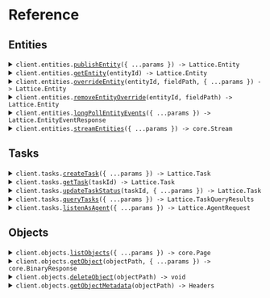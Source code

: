 # Reference
## Entities
<details><summary><code>client.entities.<a href="/src/api/resources/entities/client/Client.ts">publishEntity</a>({ ...params }) -> Lattice.Entity</code></summary>
<dl>
<dd>

#### 📝 Description

<dl>
<dd>

<dl>
<dd>

Publish an entity for ingest into the Entities API. Entities created with this method are "owned" by the originator: other sources, 
such as the UI, may not edit or delete these entities. The server validates entities at API call time and 
returns an error if the entity is invalid.

An entity ID must be provided when calling this endpoint. If the entity referenced by the entity ID does not exist
then it will be created. Otherwise the entity will be updated. An entity will only be updated if its
provenance.sourceUpdateTime is greater than the provenance.sourceUpdateTime of the existing entity.
</dd>
</dl>
</dd>
</dl>

#### 🔌 Usage

<dl>
<dd>

<dl>
<dd>

```typescript
await client.entities.publishEntity({});

```
</dd>
</dl>
</dd>
</dl>

#### ⚙️ Parameters

<dl>
<dd>

<dl>
<dd>

**request:** `Lattice.Entity` 
    
</dd>
</dl>

<dl>
<dd>

**requestOptions:** `Entities.RequestOptions` 
    
</dd>
</dl>
</dd>
</dl>


</dd>
</dl>
</details>

<details><summary><code>client.entities.<a href="/src/api/resources/entities/client/Client.ts">getEntity</a>(entityId) -> Lattice.Entity</code></summary>
<dl>
<dd>

#### 🔌 Usage

<dl>
<dd>

<dl>
<dd>

```typescript
await client.entities.getEntity("entityId");

```
</dd>
</dl>
</dd>
</dl>

#### ⚙️ Parameters

<dl>
<dd>

<dl>
<dd>

**entityId:** `string` — ID of the entity to return
    
</dd>
</dl>

<dl>
<dd>

**requestOptions:** `Entities.RequestOptions` 
    
</dd>
</dl>
</dd>
</dl>


</dd>
</dl>
</details>

<details><summary><code>client.entities.<a href="/src/api/resources/entities/client/Client.ts">overrideEntity</a>(entityId, fieldPath, { ...params }) -> Lattice.Entity</code></summary>
<dl>
<dd>

#### 📝 Description

<dl>
<dd>

<dl>
<dd>

Only fields marked with overridable can be overridden. Please refer to our documentation to see the comprehensive
list of fields that can be overridden. The entity in the request body should only have a value set on the field 
specified in the field path parameter. Field paths are rooted in the base entity object and must be represented 
using lower_snake_case. Do not include "entity" in the field path.

Note that overrides are applied in an eventually consistent manner. If multiple overrides are created 
concurrently for the same field path, the last writer wins.
</dd>
</dl>
</dd>
</dl>

#### 🔌 Usage

<dl>
<dd>

<dl>
<dd>

```typescript
await client.entities.overrideEntity("entityId", "mil_view.disposition");

```
</dd>
</dl>
</dd>
</dl>

#### ⚙️ Parameters

<dl>
<dd>

<dl>
<dd>

**entityId:** `string` — The unique ID of the entity to override
    
</dd>
</dl>

<dl>
<dd>

**fieldPath:** `string` — fieldPath to override
    
</dd>
</dl>

<dl>
<dd>

**request:** `Lattice.EntityOverride` 
    
</dd>
</dl>

<dl>
<dd>

**requestOptions:** `Entities.RequestOptions` 
    
</dd>
</dl>
</dd>
</dl>


</dd>
</dl>
</details>

<details><summary><code>client.entities.<a href="/src/api/resources/entities/client/Client.ts">removeEntityOverride</a>(entityId, fieldPath) -> Lattice.Entity</code></summary>
<dl>
<dd>

#### 📝 Description

<dl>
<dd>

<dl>
<dd>

This operation clears the override value from the specified field path on the entity.
</dd>
</dl>
</dd>
</dl>

#### 🔌 Usage

<dl>
<dd>

<dl>
<dd>

```typescript
await client.entities.removeEntityOverride("entityId", "mil_view.disposition");

```
</dd>
</dl>
</dd>
</dl>

#### ⚙️ Parameters

<dl>
<dd>

<dl>
<dd>

**entityId:** `string` — The unique ID of the entity to undo an override from.
    
</dd>
</dl>

<dl>
<dd>

**fieldPath:** `string` — The fieldPath to clear overrides from.
    
</dd>
</dl>

<dl>
<dd>

**requestOptions:** `Entities.RequestOptions` 
    
</dd>
</dl>
</dd>
</dl>


</dd>
</dl>
</details>

<details><summary><code>client.entities.<a href="/src/api/resources/entities/client/Client.ts">longPollEntityEvents</a>({ ...params }) -> Lattice.EntityEventResponse</code></summary>
<dl>
<dd>

#### 📝 Description

<dl>
<dd>

<dl>
<dd>

This is a long polling API that will first return all pre-existing data and then return all new data as
it becomes available. If you want to start a new polling session then open a request with an empty
'sessionToken' in the request body. The server will return a new session token in the response.
If you want to retrieve the next batch of results from an existing polling session then send the session
token you received from the server in the request body. If no new data is available then the server will
hold the connection open for up to 5 minutes. After the 5 minute timeout period, the server will close the 
connection with no results and you may resume polling with the same session token. If your session falls behind 
more than 3x the total number of entities in the environment, the server will terminate your session. 
In this case you must start a new session by sending a request with an empty session token.
</dd>
</dl>
</dd>
</dl>

#### 🔌 Usage

<dl>
<dd>

<dl>
<dd>

```typescript
await client.entities.longPollEntityEvents({
    sessionToken: "sessionToken"
});

```
</dd>
</dl>
</dd>
</dl>

#### ⚙️ Parameters

<dl>
<dd>

<dl>
<dd>

**request:** `Lattice.EntityEventRequest` 
    
</dd>
</dl>

<dl>
<dd>

**requestOptions:** `Entities.RequestOptions` 
    
</dd>
</dl>
</dd>
</dl>


</dd>
</dl>
</details>

<details><summary><code>client.entities.<a href="/src/api/resources/entities/client/Client.ts">streamEntities</a>({ ...params }) -> core.Stream<Lattice.StreamEntitiesResponse></code></summary>
<dl>
<dd>

#### 📝 Description

<dl>
<dd>

<dl>
<dd>

Establishes a persistent connection to stream entity events as they occur.
</dd>
</dl>
</dd>
</dl>

#### 🔌 Usage

<dl>
<dd>

<dl>
<dd>

```typescript
const response = await client.entities.streamEntities();
for await (const item of response) {
    console.log(item);
}

```
</dd>
</dl>
</dd>
</dl>

#### ⚙️ Parameters

<dl>
<dd>

<dl>
<dd>

**request:** `Lattice.EntityStreamRequest` 
    
</dd>
</dl>

<dl>
<dd>

**requestOptions:** `Entities.RequestOptions` 
    
</dd>
</dl>
</dd>
</dl>


</dd>
</dl>
</details>

## Tasks
<details><summary><code>client.tasks.<a href="/src/api/resources/tasks/client/Client.ts">createTask</a>({ ...params }) -> Lattice.Task</code></summary>
<dl>
<dd>

#### 📝 Description

<dl>
<dd>

<dl>
<dd>

Submit a request to create a task and schedule it for delivery. Tasks, once delivered, will 
be asynchronously updated by their destined agent. 
</dd>
</dl>
</dd>
</dl>

#### 🔌 Usage

<dl>
<dd>

<dl>
<dd>

```typescript
await client.tasks.createTask();

```
</dd>
</dl>
</dd>
</dl>

#### ⚙️ Parameters

<dl>
<dd>

<dl>
<dd>

**request:** `Lattice.TaskCreation` 
    
</dd>
</dl>

<dl>
<dd>

**requestOptions:** `Tasks.RequestOptions` 
    
</dd>
</dl>
</dd>
</dl>


</dd>
</dl>
</details>

<details><summary><code>client.tasks.<a href="/src/api/resources/tasks/client/Client.ts">getTask</a>(taskId) -> Lattice.Task</code></summary>
<dl>
<dd>

#### 🔌 Usage

<dl>
<dd>

<dl>
<dd>

```typescript
await client.tasks.getTask("taskId");

```
</dd>
</dl>
</dd>
</dl>

#### ⚙️ Parameters

<dl>
<dd>

<dl>
<dd>

**taskId:** `string` — ID of task to return
    
</dd>
</dl>

<dl>
<dd>

**requestOptions:** `Tasks.RequestOptions` 
    
</dd>
</dl>
</dd>
</dl>


</dd>
</dl>
</details>

<details><summary><code>client.tasks.<a href="/src/api/resources/tasks/client/Client.ts">updateTaskStatus</a>(taskId, { ...params }) -> Lattice.Task</code></summary>
<dl>
<dd>

#### 📝 Description

<dl>
<dd>

<dl>
<dd>

Update the status of a task.
</dd>
</dl>
</dd>
</dl>

#### 🔌 Usage

<dl>
<dd>

<dl>
<dd>

```typescript
await client.tasks.updateTaskStatus("taskId");

```
</dd>
</dl>
</dd>
</dl>

#### ⚙️ Parameters

<dl>
<dd>

<dl>
<dd>

**taskId:** `string` — ID of task to update status of
    
</dd>
</dl>

<dl>
<dd>

**request:** `Lattice.TaskStatusUpdate` 
    
</dd>
</dl>

<dl>
<dd>

**requestOptions:** `Tasks.RequestOptions` 
    
</dd>
</dl>
</dd>
</dl>


</dd>
</dl>
</details>

<details><summary><code>client.tasks.<a href="/src/api/resources/tasks/client/Client.ts">queryTasks</a>({ ...params }) -> Lattice.TaskQueryResults</code></summary>
<dl>
<dd>

#### 📝 Description

<dl>
<dd>

<dl>
<dd>

Query for tasks by a specified search criteria.
</dd>
</dl>
</dd>
</dl>

#### 🔌 Usage

<dl>
<dd>

<dl>
<dd>

```typescript
await client.tasks.queryTasks();

```
</dd>
</dl>
</dd>
</dl>

#### ⚙️ Parameters

<dl>
<dd>

<dl>
<dd>

**request:** `Lattice.TaskQuery` 
    
</dd>
</dl>

<dl>
<dd>

**requestOptions:** `Tasks.RequestOptions` 
    
</dd>
</dl>
</dd>
</dl>


</dd>
</dl>
</details>

<details><summary><code>client.tasks.<a href="/src/api/resources/tasks/client/Client.ts">listenAsAgent</a>({ ...params }) -> Lattice.AgentRequest</code></summary>
<dl>
<dd>

#### 📝 Description

<dl>
<dd>

<dl>
<dd>

This is a long polling API that will block until a new task is ready for delivery. If no new task is 
available then the server will hold on to your request for up to 5 minutes, after that 5 minute timeout 
period you will be expected to reinitiate a new request.
</dd>
</dl>
</dd>
</dl>

#### 🔌 Usage

<dl>
<dd>

<dl>
<dd>

```typescript
await client.tasks.listenAsAgent();

```
</dd>
</dl>
</dd>
</dl>

#### ⚙️ Parameters

<dl>
<dd>

<dl>
<dd>

**request:** `Lattice.AgentListener` 
    
</dd>
</dl>

<dl>
<dd>

**requestOptions:** `Tasks.RequestOptions` 
    
</dd>
</dl>
</dd>
</dl>


</dd>
</dl>
</details>

## Objects
<details><summary><code>client.objects.<a href="/src/api/resources/objects/client/Client.ts">listObjects</a>({ ...params }) -> core.Page<Lattice.PathMetadata></code></summary>
<dl>
<dd>

#### 📝 Description

<dl>
<dd>

<dl>
<dd>

Lists objects in your environment. You can define a prefix to list a subset of your objects. If you do not set a prefix, Lattice returns all available objects. By default this endpoint will list local objects only.
</dd>
</dl>
</dd>
</dl>

#### 🔌 Usage

<dl>
<dd>

<dl>
<dd>

```typescript
const response = await client.objects.listObjects({
    prefix: "prefix",
    sinceTimestamp: "2024-01-15T09:30:00Z",
    pageToken: "pageToken",
    allObjectsInMesh: true
});
for await (const item of response) {
    console.log(item);
}

// Or you can manually iterate page-by-page
let page = await client.objects.listObjects({
    prefix: "prefix",
    sinceTimestamp: "2024-01-15T09:30:00Z",
    pageToken: "pageToken",
    allObjectsInMesh: true
});
while (page.hasNextPage()) {
    page = page.getNextPage();
}

```
</dd>
</dl>
</dd>
</dl>

#### ⚙️ Parameters

<dl>
<dd>

<dl>
<dd>

**request:** `Lattice.ListObjectsRequest` 
    
</dd>
</dl>

<dl>
<dd>

**requestOptions:** `Objects.RequestOptions` 
    
</dd>
</dl>
</dd>
</dl>


</dd>
</dl>
</details>

<details><summary><code>client.objects.<a href="/src/api/resources/objects/client/Client.ts">getObject</a>(objectPath, { ...params }) -> core.BinaryResponse</code></summary>
<dl>
<dd>

#### 📝 Description

<dl>
<dd>

<dl>
<dd>

Fetches an object from your environment using the objectPath path parameter.
</dd>
</dl>
</dd>
</dl>

#### 🔌 Usage

<dl>
<dd>

<dl>
<dd>

```typescript
await client.objects.getObject("objectPath");

```
</dd>
</dl>
</dd>
</dl>

#### ⚙️ Parameters

<dl>
<dd>

<dl>
<dd>

**objectPath:** `string` — The path of the object to fetch.
    
</dd>
</dl>

<dl>
<dd>

**request:** `Lattice.GetObjectRequest` 
    
</dd>
</dl>

<dl>
<dd>

**requestOptions:** `Objects.RequestOptions` 
    
</dd>
</dl>
</dd>
</dl>


</dd>
</dl>
</details>

<details><summary><code>client.objects.<a href="/src/api/resources/objects/client/Client.ts">deleteObject</a>(objectPath) -> void</code></summary>
<dl>
<dd>

#### 📝 Description

<dl>
<dd>

<dl>
<dd>

Deletes an object from your environment given the objectPath path parameter.
</dd>
</dl>
</dd>
</dl>

#### 🔌 Usage

<dl>
<dd>

<dl>
<dd>

```typescript
await client.objects.deleteObject("objectPath");

```
</dd>
</dl>
</dd>
</dl>

#### ⚙️ Parameters

<dl>
<dd>

<dl>
<dd>

**objectPath:** `string` — The path of the object to delete.
    
</dd>
</dl>

<dl>
<dd>

**requestOptions:** `Objects.RequestOptions` 
    
</dd>
</dl>
</dd>
</dl>


</dd>
</dl>
</details>

<details><summary><code>client.objects.<a href="/src/api/resources/objects/client/Client.ts">getObjectMetadata</a>(objectPath) -> Headers</code></summary>
<dl>
<dd>

#### 📝 Description

<dl>
<dd>

<dl>
<dd>

Returns metadata for a specified object path. Use this to fetch metadata such as object size (size_bytes), its expiry time (expiry_time), or its latest update timestamp (last_updated_at).
</dd>
</dl>
</dd>
</dl>

#### 🔌 Usage

<dl>
<dd>

<dl>
<dd>

```typescript
await client.objects.getObjectMetadata("objectPath");

```
</dd>
</dl>
</dd>
</dl>

#### ⚙️ Parameters

<dl>
<dd>

<dl>
<dd>

**objectPath:** `string` — The path of the object to query.
    
</dd>
</dl>

<dl>
<dd>

**requestOptions:** `Objects.RequestOptions` 
    
</dd>
</dl>
</dd>
</dl>


</dd>
</dl>
</details>
